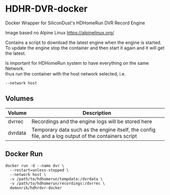# HDHR-DVR-docker
Docker Wrapper for SiliconDust's HDHomeRun DVR Record Engine

Image based no Alpine Linux https://alpinelinux.org/

Contains a script to download the latest engine when the engine is started.  
To update the engine stop the container and then start it again and it will get the latest.

Is important for HDHomeRun system to have everything on the same Network.  
thus run the container with the host network selected, i.e.
```
--network host
```

## Volumes
| Volume | Description |
| --------| ------- |
| dvrrec | Recordings and the engine logs will be stored here |
| dvrdata | Temporary data such as the engine itself, the config file, and a log output of the containers script |

## Docker Run
```
docker run -d --name dvr \
  --restart=unless-stopped \
  --network host \
  -v /path/to/hdhomerun/tempdata:/dvrdata \
  -v /path/to/hdhomerun/recordings:/dvrrec \
  demonrik/hdhrdvr-docker
```
